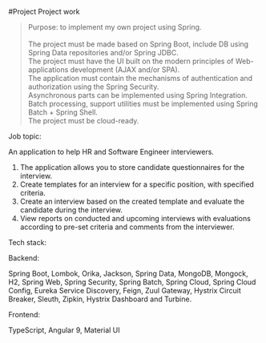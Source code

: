 #Project
Project work

>Purpose: to implement my own project using Spring.<br><br>
The project must be made based on Spring Boot, include DB using Spring Data repositories and/or Spring JDBC.<br>
The project must have the UI built on the modern principles of Web-applications development (AJAX and/or SPA). <br>
The application must contain the mechanisms of authentication and authorization using the Spring Security. <br>
Asynchronous parts can be implemented using Spring Integration.<br>
Batch processing, support utilities must be implemented using Spring Batch + Spring Shell.<br>
The project must be cloud-ready.

Job topic:

An application to help HR and Software Engineer interviewers.<br>

1. The application allows you to store candidate questionnaires for the interview.<br>
2. Create templates for an interview for a specific position, with specified criteria.<br>
3. Create an interview based on the created template and evaluate the candidate during the interview.<br>
4. View reports on conducted and upcoming interviews with evaluations according to pre-set criteria and comments from the interviewer.<br>

Tech stack:

Backend:

Spring Boot, Lombok, Orika, Jackson, Spring Data, MongoDB, Mongock, H2, Spring Web, Spring Security, Spring Batch, Spring Cloud, Spring Cloud Config, Eureka Service Discovery, Feign, Zuul Gateway, Hystrix Circuit Breaker, Sleuth, Zipkin, Hystrix Dashboard and Turbine.

Frontend:

TypeScript, Angular 9, Material UI